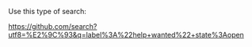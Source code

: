 Use this type of search:

https://github.com/search?utf8=%E2%9C%93&q=label%3A%22help+wanted%22+state%3Aopen
